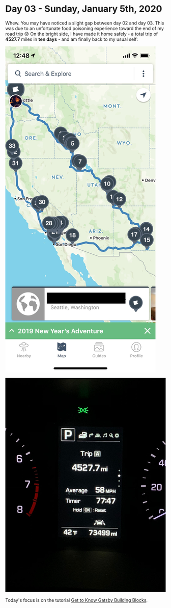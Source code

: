 # Day 03 - Sunday, January 5th, 2020

Whew. You may have noticed a slight gap between day 02 and day 03. This was due to an unfortunate food poisoning experience toward the end of my road trip 😞 On the bright side, I have made it home safely - a total trip of **4527.7** miles in **ten days** - and am finally back to my usual self:

![images/2020.01.05-completed-route.jpeg](images/2020.01.05-completed-route.jpeg)

![images/2020.01.05-mileage.jpeg](images/2020.01.05-mileage.jpeg)

Today's focus is on the tutorial [Get to Know Gatsby Building Blocks](https://www.gatsbyjs.org/tutorial/part-one/).

